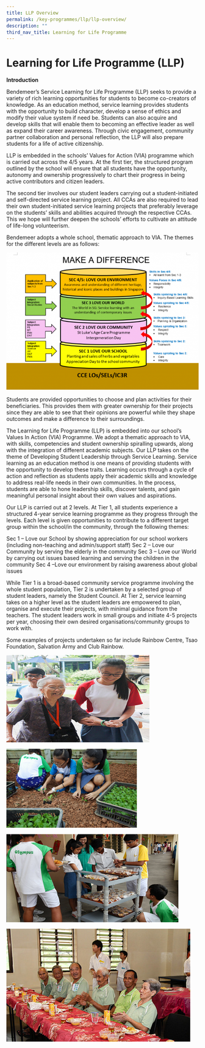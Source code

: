 ```yaml
---
title: LLP Overview
permalink: /key-programmes/llp/llp-overview/
description: ""
third_nav_title: Learning for Life Programme
---
```






# Learning for Life Programme (LLP)

**Introduction**

Bendemeer’s Service Learning for Life Programme (LLP) seeks to provide a variety of rich learning opportunities for students to become co-creators of knowledge. As an education method, service learning provides students with the opportunity to build  character, develop a sense of ethics and modify their value system if need be. Students can also acquire and develop skills that will enable them to becoming an effective leader as well as expand their career awareness. Through civic engagement, community partner collaboration and personal reflection, the LLP will also prepare students for a life of active citizenship.

LLP is embedded in the schools’ Values for Action (VIA) programme which is carried out across the 4/5 years.  At the first tier, the structured program outlined by the school will ensure that all students have the opportunity, autonomy and ownership progressively to chart their progress in being active contributors and citizen leaders.

The second tier involves our student leaders carrying out a student-initiated and self-directed service learning project. All CCAs are also required to lead their own student-initiated service learning projects that preferably leverage on the students’ skills and abilities acquired through the respective CCAs. This we hope will further deepen the schools’ efforts to cultivate an attitude of life-long volunteerism.

Bendemeer adopts a whole school, thematic approach to VIA. The themes for the different levels are as follows:

![Themes for the different levels](/images/LLP1.png)

Students are provided opportunities to choose and plan activities for their beneficiaries. This provides them with greater ownership for their projects since they are able to see that their opinions are powerful while they shape outcomes and make a difference to their surroundings.

The Learning for Life Programme (LLP) is embedded into our school’s Values In Action (VIA) Programme. We adopt a thematic approach to VIA, with skills, competencies and student ownership spiralling upwards, along with the integration of different academic subjects. Our LLP takes on the theme of Developing Student Leadership through Service Learning. Service learning as an education method is one means of providing students with the opportunity to develop these traits. Learning occurs through a cycle of action and reflection as students apply their academic skills and knowledge to address real-life needs in their own communities. In the process, students are able to hone leadership skills, discover talents, and gain meaningful personal insight about their own values and aspirations.

Our LLP is carried out at 2 levels. At Tier 1, all students experience a structured 4-year service learning programme as they progress through the levels. Each level is given opportunities to contribute to a different target group within the school/in the community, through the following themes:

Sec 1 – Love our School by showing appreciation for our school workers (including non-teaching and admin/support staff)
Sec 2 – Love our Community by serving the elderly in the community
Sec 3 – Love our World by carrying out issues based learning and serving the children in the community
Sec 4 –Love our environment by raising awareness about global issues

While Tier 1 is a broad-based community service programme involving the whole student population, Tier 2 is undertaken by a selected group of student leaders, namely the Student Council. At Tier 2, service learning takes on a higher level as the student leaders are empowered to plan, organise and execute their projects, with minimal guidance from the teachers. The student leaders work in small groups and initiate 4-5 projects per year, choosing their own desired organisations/community groups to work with.

Some examples of projects undertaken so far include Rainbow Centre, Tsao Foundation, Salvation Army and Club Rainbow.

![Student helping an elderly woman](/images/LLP2.png)

![Students helping out at the garden](/images/LLP3.png)

![Students distributing food](/images/LLP4.png)

![A group of elderly men having a meal together](/images/LLP5.png)

